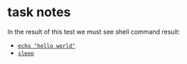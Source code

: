 # task notes
In the result of this test we must see shell command result:
- [`echo "hello world"`](./main.files/cmd.log)
- [`sleep`](./main.files/cmd0.log)
